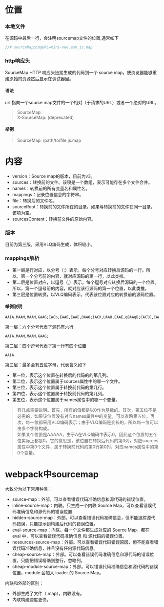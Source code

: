 # 位置
### 本地文件
在源码中最后一行，会注明sourcemap文件的位置,通常如下
```js
//# sourceMappingURL=mini-vue.esm.js.map
```

### http响应头
SourceMap HTTP 响应头链接生成的代码到一个 source map，使浏览器能够重建原始的资源然后显示在调试器里。
#### 语法
url:指向一个source map文件的一个相对（于请求的URL）或者一个绝对的URL。
> SourceMap: <url>  
> X-SourceMap: <url> (deprecated)
#### 举例
> SourceMap: /path/to/file.js.map

# 内容
- version：Source map的版本，目前为v3。
- sources：转换前的文件。该项是一个数组，表示可能存在多个文件合并。
- names：转换前的所有变量名和属性名。
- mappings：记录位置信息的字符串。
- file：转换后的文件名。
- sourceRoot：转换前的文件所在的目录。如果与转换前的文件在同一目录，该项为空。
- sourcesContent：转换前文件的原始内容。
### 版本
目前为第三版，采用VLQ编码生成，体积较小。
### mappings解析
- 第一层是行对应，以分号（;）表示，每个分号对应转换后源码的一行。所以，第一个分号前的内容，就对应源码的第一行，以此类推。
- 第二层是位置对应，以逗号（,）表示，每个逗号对应转换后源码的一个位置。所以，第一个逗号前的内容，就对应该行源码的第一个位置，以此类推。
- 第三层是位置转换，以VLQ编码表示，代表该位置对应的转换前的源码位置。
#### 举例说明
```
AAIA,MAAM,MAAM,GAAG;IACb,EAAE,EAAE,OAAO;IACX,UAAU,EAAE,qBAAqB;CAClC,CAAC;AAEF,MAAM,MAAM,GAAG;IACb,KAAK,EAAE,IAAI;
```
第一层：六个分号代表了源码有六行
```
AAIA,MAAM,MAAM,GAAG;
```
第二层：四个逗号代表了第一行有四个位置
```
AAIA
```
第三层：最多会有五位字母，代表含义如下
- 第一位，表示这个位置在转换后的代码的的第几列。
- 第二位，表示这个位置属于sources属性中的哪一个文件。
- 第三位，表示这个位置属于转换前代码的第几行。
- 第四位，表示这个位置属于转换前代码的第几列。
- 第五位，表示这个位置属于names属性中的哪一个变量。
> 有几点需要说明。首先，所有的值都是以0作为基数的。其次，第五位不是必需的，如果该位置没有对应names属性中的变量，可以省略第五位。再次，每一位都采用VLQ编码表示；由于VLQ编码是变长的，所以每一位可以由多个字符构成。  
> 如果某个位置是AAAAA，由于A在VLQ编码中表示0，因此这个位置的五个位实际上都是0。它的意思是，该位置在转换后代码的第0列，对应sources属性中第0个文件，属于转换前代码的第0行第0列，对应names属性中的第0个变量。

# webpack中sourcemap
大致分为以下常用种类：
- source-map：外部。可以查看错误代码准确信息和源代码的错误位置。
- inline-source-map：内联。只生成一个内联 Source Map，可以查看错误代码准确信息和源代码的错误位置
- hidden-source-map：外部。可以查看错误代码准确信息，但不能追踪源代码错误，只能提示到构建后代码的错误位置。
- eval-source-map：内联。每一个文件都生成对应的 Source Map，都在 eval 中，可以查看错误代码准确信息 和 源代码的错误位置。
- nosources-source-map：外部。可以查看错误代码错误原因，但不能查看错误代码准确信息，并且没有任何源代码信息。
- cheap-source-map：外部。可以查看错误代码准确信息和源代码的错误位置，只能把错误精确到整行，忽略列。
- cheap-module-source-map：外部。可以错误代码准确信息和源代码的错误位置，module 会加入 loader 的 Source Map。

内联和外部的区别：
- 外部生成了文件（.map），内联没有。
- 内联构建速度更快。
